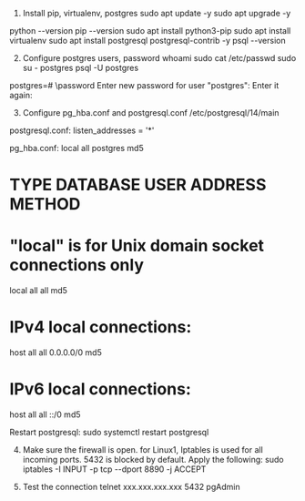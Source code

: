 1. Install pip, virtualenv, postgres
sudo apt update -y
sudo apt upgrade -y

python --version
pip --version
sudo apt install python3-pip
sudo apt install virtualenv
sudo apt install postgresql postgresql-contrib -y
psql --version

2. Configure postgres users, password
whoami
sudo cat /etc/passwd
sudo su - postgres
psql -U postgres

postgres=# \password
Enter new password for user "postgres":
Enter it again:


3. Configure pg_hba.conf and  postgresql.conf 
/etc/postgresql/14/main

postgresql.conf:
listen_addresses = '*'

pg_hba.conf:
local   all             postgres                                md5
# TYPE  DATABASE        USER            ADDRESS                 METHOD
# "local" is for Unix domain socket connections only
local   all             all                                     md5
# IPv4 local connections:
host    all             all             0.0.0.0/0               md5
# IPv6 local connections:
host    all             all             ::/0                    md5


Restart postgresql:
sudo systemctl restart postgresql

4. Make sure the firewall is open. for Linux1, Iptables is used for all incoming ports. 5432 is blocked by default.
Apply the following:
sudo iptables -I INPUT -p tcp --dport 8890 -j ACCEPT

5. Test the connection
telnet xxx.xxx.xxx.xxx 5432
pgAdmin